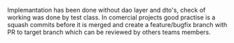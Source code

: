 Implemantation has been done without dao layer and dto's, check of working was done by test class. In comercial projects good practise is a squash commits before it is merged and create a feature/bugfix branch with PR to target branch which can be reviewed by others teams members.
